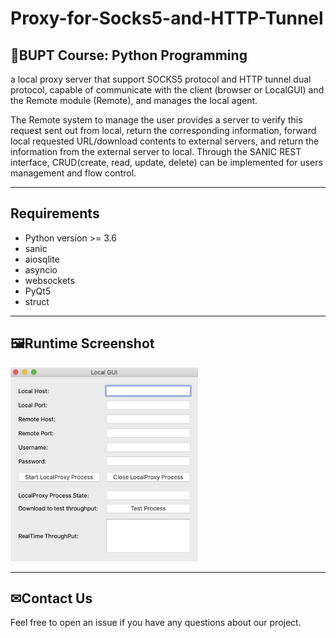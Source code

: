 # Proxy-for-Socks5-and-HTTP-Tunnel
## 📕BUPT Course: Python Programming

a local proxy server that support SOCKS5 protocol and HTTP tunnel dual protocol, capable of communicate with the client (browser or LocalGUI) and the Remote module (Remote), and manages the local agent. 

The Remote system to manage the user provides a server to verify this request sent out from local, return the corresponding information, forward local requested URL/download contents to external servers, and return the information from the external server to local. Through the SANIC REST interface, CRUD(create, read, update, delete) can be implemented for users management and flow control.

---
## Requirements

- Python version >= 3.6
- sanic
- aiosqlite
- asyncio
- websockets
- PyQt5
- struct

---

## 🖼Runtime Screenshot
<img src="./data/GUI.png" alt="running" width="300" />

---

## ✉Contact Us

Feel free to open an issue if you have any questions about our project.
